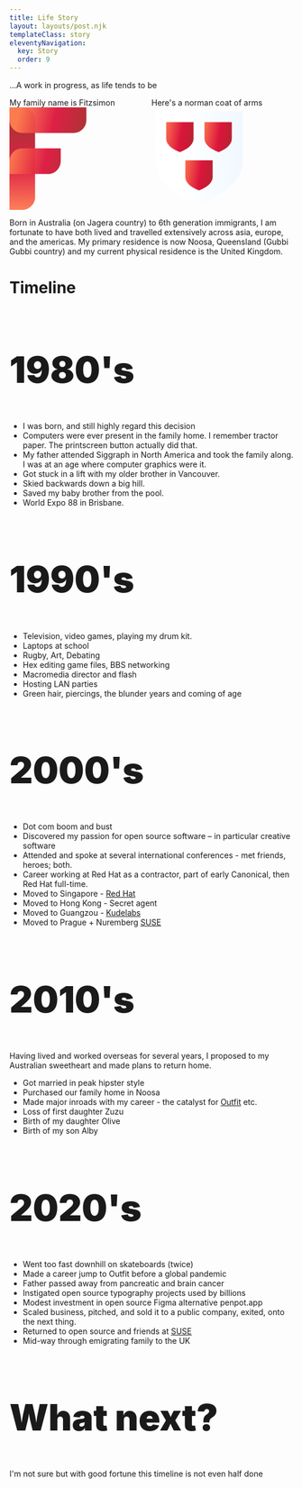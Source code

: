 ```yaml
---
title: Life Story
layout: layouts/post.njk
templateClass: story
eleventyNavigation:
  key: Story
  order: 9
---
```


...A work in progress, as life tends to be

<section class="twoup">
<div>My family name is Fitzsimon<br>
<a href="/">
  <svg  viewBox=".5 .5 3 4" fill="none" stroke="url(#gred)" stroke-opacity=".95" stroke-linecap="round">
    <path stroke="url(#gred2)" d="M1 4H.999V1h.001"/>
    <path d="M1 1v-.001h2v.001 M1 2.6v.001h1v.001"/>
    <linearGradient id="gred" x1="-.1" x2="1.3" y2=".25">
    <stop offset="0" stop-color="Coral" />
    <stop offset=".5" stop-color="crimson" />
    <stop offset="1" stop-color="brown" />
    </linearGradient>
    <linearGradient id="gred2" x1="0" x2="0" y1="1.2" y2="0" href="#gred" />
  </svg>
</a>
</div>
<div>Here's a norman coat of arms<svg viewBox=".5 .5 12.5 13.5" ><path stroke="var(--neutral)" fill="url(#gsilver)" stroke-width=".5" d="M1 1h11.52v6.48q0 3.6-5.76 5.76Q1 11.08 1 7.48z"/><g fill="url(#gred)"><path d="M2.44 2.44V4.6q0 1.08 1.8 1.8 1.8-.72 1.8-1.8V2.44z"/><path d="M7.48 2.44V4.6q0 1.08 1.872 1.8 1.728-.72 1.728-1.8V2.44z"/><path d="M4.96 7.48v2.16q0 1.08 1.8 1.8 1.8-.72 1.8-1.8V7.48z"/></g><defs><linearGradient id="gsilver" x1="-.2"><stop offset=".4" stop-color="#fff"/><stop offset="1" stop-color="#f0f8ff"/></linearGradient><linearGradient id="gred" x1="-.1" x2="1.3" y2=".25"><stop offset="0" stop-color="coral"/><stop offset=".5" stop-color="#dc143c"/><stop offset="1" stop-color="brown"/></linearGradient></defs></svg></div>
</section>
<style>.twoup{display:grid; grid-template-columns: 1fr 1fr; }
time{display:none}
.twoup svg{max-height:13em;display:block;}
.twoup > * {margin-top:0;}</style>

Born in Australia (on Jagera country) to 6th generation immigrants, 
I am fortunate to have both lived and travelled extensively across asia, europe, and the americas. My primary residence is now Noosa, Queensland (Gubbi Gubbi country) and my current physical residence is the United Kingdom.


# Timeline 

## 1980's 
* I was born, and still highly regard this decision
* Computers were ever present in the family home. I remember tractor paper. The printscreen button actually did that.
* My father attended Siggraph in North America and took the family along. I was at an age where computer graphics were it. 
* Got stuck in a lift with my older brother in Vancouver.
* Skied backwards down a big hill.
* Saved my baby brother from the pool.
* World Expo 88 in Brisbane.

## 1990's 

* Television, video games, playing my drum kit.
* Laptops at school
* Rugby, Art, Debating
* Hex editing game files, BBS networking
* Macromedia director and flash
* Hosting LAN parties 
* Green hair, piercings, the blunder years and coming of age


## 2000's

* Dot com boom and bust
* Discovered my passion for open source software – in particular creative software
* Attended and spoke at several international conferences - met friends, heroes; both.
* Career working at Red Hat as a contractor, part of early Canonical, then Red Hat full-time.
* Moved to Singapore - [Red Hat](https://redhat.com)
* Moved to Hong Kong - Secret agent
* Moved to Guangzou - [Kudelabs](https://kudelabs.com/)
* Moved to Prague + Nuremberg [SUSE](https://SUSE.com)

## 2010's 

Having lived and worked overseas for several years, I proposed to my Australian sweetheart and made plans to return home.

* Got married in peak hipster style
* Purchased our family home in Noosa
* Made major inroads with my career - the catalyst for [Outfit](https://outfit.io) etc. 
* Loss of first daughter Zuzu
* Birth of my daughter Olive
* Birth of my son Alby 

## 2020's 

* Went too fast downhill on skateboards (twice)
* Made a career jump to Outfit before a global pandemic 
* Father passed away from pancreatic and brain cancer
* Instigated open source typography projects used by billions
* Modest investment in open source Figma alternative penpot.app
* Scaled business, pitched, and sold it to a public company, exited, onto the next thing.
* Returned to open source and friends at [SUSE](https://SUSE.com)
* Mid-way through emigrating family to the UK



## What next? 

I'm not sure but with good fortune this timeline is not even half done

<style>
  h2{font-size: 4rem; font-weight:900; -webkit-text-stroke: .05rem var(--fg); -webkit-text-fill-color:var(--neutral); text-shadow: 0 .5em 1em var(--bg-2)}
</style>